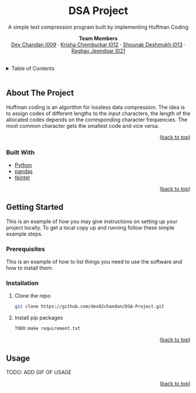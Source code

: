 
<div id="top"></div>



<h1 align="center">DSA Project</h1>

  <p align="center">
    A simple text compression program built by implementing Huffman Coding
    <br />
  </p>
  <p align="center">
<strong>Team Members</strong>
    <br />
    <a href="https://github.com/github_username/repo_name">Dev Chandan I009</a>
    ·
    <a href="https://github.com/github_username/repo_name/issues">Krisha Chemburkar I012</a>
    ·
    <a href="https://github.com/github_username/repo_name/issues">Shounak Deshmukh I013</a>
    ·
    <a href="https://github.com/raghavjeendgar">Raghav Jeendgar I021</a>
  </p>
</div>
<br>



<details>
  <summary>Table of Contents</summary>
  <ol>
    <li>
      <a href="#about-the-project">About The Project</a>
      <ul>
        <li><a href="#built-with">Built With</a></li>
      </ul>
    </li>
    <li>
      <a href="#getting-started">Getting Started</a>
      <ul>
        <li><a href="#prerequisites">Prerequisites</a></li>
        <li><a href="#installation">Installation</a></li>
      </ul>
    </li>
    
  </ol>
</details>

<br>


## About The Project

<!-- [![Product Name Screen Shot][product-screenshot]](https://example.com) -->

Huffman coding is an algorithm for lossless data compression. The idea is to assign codes of different lengths to the input characters, the length of the allocated codes depends on the corresponding character frequencies. The most common character gets the smallest code and vice versa.
<p align="right">(<a href="#top">back to top</a>)</p>



### Built With

* [Python](https://www.python.org)
* [pandas](https://pandas.pydata.org)
* [tkinter](https://docs.python.org/3/library/tkinter.html#module-tkinter)

<p align="right">(<a href="#top">back to top</a>)</p>




## Getting Started

This is an example of how you may give instructions on setting up your project locally.
To get a local copy up and running follow these simple example steps.

### Prerequisites

This is an example of how to list things you need to use the software and how to install them.


### Installation

1. Clone the repo
   ```sh
   git clone https://github.com/dev02chandan/DSA-Project.git
   ```
2. Install pip packages
   ```sh
   TODO:make requirement.txt
   ```


<p align="right">(<a href="#top">back to top</a>)</p>



## Usage

TODO: ADD GIF OF USAGE 


<p align="right">(<a href="#top">back to top</a>)</p>














